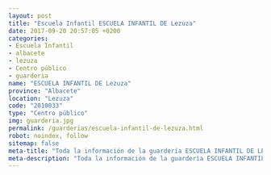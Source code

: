 ```yaml
---
layout: post
title: "Escuela Infantil ESCUELA INFANTIL DE Lezuza"
date: 2017-09-20 20:57:05 +0200
categories:
- Escuela Infantil
- albacete
- lezuza
- Centro público
- guarderia
name: "ESCUELA INFANTIL DE Lezuza"
province: "Albacete"
location: "Lezuza"
code: "2010033"
type: "Centro público"
img: guarderia.jpg
permalink: /guarderias/escuela-infantil-de-lezuza.html
robot: noindex, follow
sitemap: false
meta-title: "Toda la información de la guardería ESCUELA INFANTIL DE LEZUZA"
meta-description: "Toda la información de la guardería ESCUELA INFANTIL DE LEZUZA"
---
```

